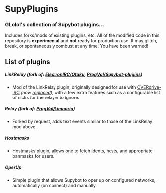 # SupyPlugins

### GLolol's collection of Supybot plugins...

Includes forks/mods of existing plugins, etc. All of the modified code in this repository is **experimental** and **not** ready for production use. It may glitch, break, or spontaneously combust at any time. You have been warned!

## List of plugins

##### LinkRelay (fork of: [ElectronIRC/Otaku](https://github.com/ElectronIRC/Otaku), [ProgVal/Supybot-plugins](https://github.com/ProgVal/Supybot-plugins/tree/master/LinkRelay))
- Mod of the LinkRelay plugin, originally designed for use with [OVERdrive-IRC](http://overdrive.tty.sh/) *(now [replaced](https://github.com/somasonic/ruby-relay))*, with a few extra features such as a configurable list of nicks for the relayer to ignore.

##### Relay (fork of: [ProgVal/Limnoria](https://github.com/ProgVal/Limnoria/tree/master/plugins/Relay))
- Forked by request, adds text events similar to those of the LinkRelay mod above.

##### Hostmasks
- Hostmasks plugin, allows one to fetch idents, hosts, and appropriate banmasks for users.

##### OperUp
- Simple plugin that allows Supybot to oper up on configured networks, automatically (on connect) and manually.
